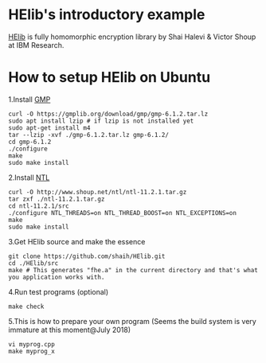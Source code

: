 # HElib's introductory example
[HElib](https://github.com/shaih/HElib) is fully homomorphic encryption library by Shai Halevi & Victor Shoup at IBM Research.

# How to setup HElib on Ubuntu
1.Install [GMP](https://gmplib.org/)
```
curl -O https://gmplib.org/download/gmp/gmp-6.1.2.tar.lz
sudo apt install lzip # if lzip is not installed yet
sudo apt-get install m4
tar --lzip -xvf ./gmp-6.1.2.tar.lz gmp-6.1.2/
cd gmp-6.1.2
./configure
make
sudo make install
```

2.Install [NTL](http://www.shoup.net/ntl/)
```
curl -O http://www.shoup.net/ntl/ntl-11.2.1.tar.gz
tar zxf ./ntl-11.2.1.tar.gz 
cd ntl-11.2.1/src
./configure NTL_THREADS=on NTL_THREAD_BOOST=on NTL_EXCEPTIONS=on
make
sudo make install
```

3.Get HElib source and make the essence
```
git clone https://github.com/shaih/HElib.git
cd ./HElib/src
make # This generates "fhe.a" in the current directory and that's what you application works with.
```

4.Run test programs (optional)
```
make check
```

5.This is how to prepare your own program (Seems the build system is very immature at this moment@July 2018)
```
vi myprog.cpp
make myprog_x
```

